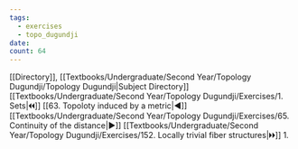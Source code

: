 ```yaml
---
tags:
  - exercises
  - topo_dugundji
date: 
count: 64
---
```

[[Directory]], [[Textbooks/Undergraduate/Second Year/Topology Dugundji/Topology Dugundji|Subject Directory]]
[[Textbooks/Undergraduate/Second Year/Topology Dugundji/Exercises/1. Sets|🞀🞀]] [[63. Topoloty induced by a metric|◀]] [[Textbooks/Undergraduate/Second Year/Topology Dugundji/Exercises/65. Continuity of the distance|▶]] [[Textbooks/Undergraduate/Second Year/Topology Dugundji/Exercises/152. Locally trivial fiber structures|🞂🞂]]
1. 